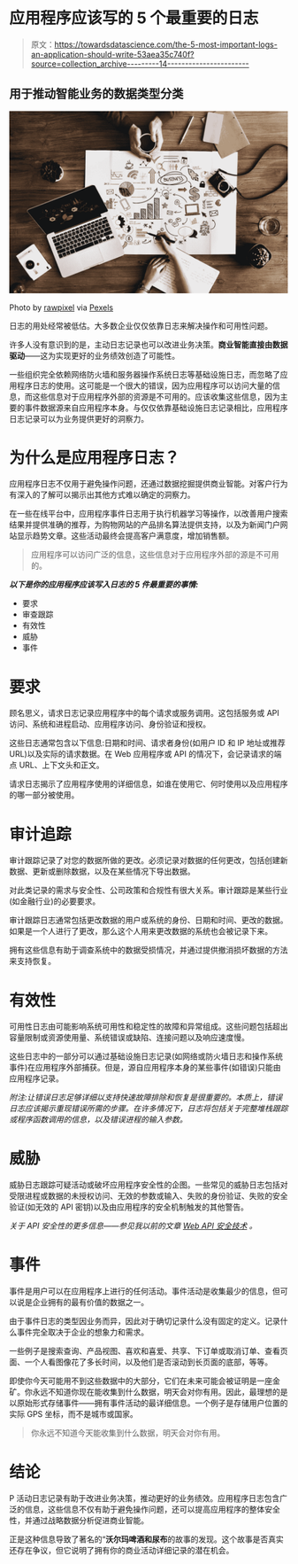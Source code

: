 # 应用程序应该写的 5 个最重要的日志

> 原文：<https://towardsdatascience.com/the-5-most-important-logs-an-application-should-write-53aea35c740f?source=collection_archive---------14----------------------->

## 用于推动智能业务的数据类型分类

![](img/6f1000cc9dbf859b075a9b4036533a79.png)

Photo by [rawpixel](https://www.pexels.com/@rawpixel) via [Pexels](https://www.pexels.com)

日志的用处经常被低估。大多数企业仅仅依靠日志来解决操作和可用性问题。

许多人没有意识到的是，主动日志记录也可以改进业务决策。**商业智能直接由数据驱动**——这为实现更好的业务绩效创造了可能性。

一些组织完全依赖网络防火墙和服务器操作系统日志等基础设施日志，而忽略了应用程序日志的使用。这可能是一个很大的错误，因为应用程序可以访问大量的信息，而这些信息对于应用程序外部的资源是不可用的。应该收集这些信息，因为主要的事件数据源来自应用程序本身。与仅仅依靠基础设施日志记录相比，应用程序日志记录可以为业务提供更好的洞察力。

# 为什么是应用程序日志？

应用程序日志不仅用于避免操作问题，还通过数据挖掘提供商业智能。对客户行为有深入的了解可以揭示出其他方式难以确定的洞察力。

在一些在线平台中，应用程序事件日志用于执行机器学习等操作，以改善用户搜索结果并提供准确的推荐，为购物网站的产品排名算法提供支持，以及为新闻门户网站显示趋势文章。这些活动最终会提高客户满意度，增加销售额。

> 应用程序可以访问广泛的信息，这些信息对于应用程序外部的源是不可用的。

***以下是你的应用程序应该写入日志的 5 件最重要的事情:***

*   要求
*   审查跟踪
*   有效性
*   威胁
*   事件

# 要求

顾名思义，请求日志记录应用程序中的每个请求或服务调用。这包括服务或 API 访问、系统和进程启动、应用程序访问、身份验证和授权。

这些日志通常包含以下信息:日期和时间、请求者身份(如用户 ID 和 IP 地址或推荐 URL)以及实际的请求数据。在 Web 应用程序或 API 的情况下，会记录请求的端点 URL、上下文头和正文。

请求日志揭示了应用程序使用的详细信息，如谁在使用它、何时使用以及应用程序的哪一部分被使用。

# **审计追踪**

审计跟踪记录了对您的数据所做的更改。必须记录对数据的任何更改，包括创建新数据、更新或删除数据，以及在某些情况下导出数据。

对此类记录的需求与安全性、公司政策和合规性有很大关系。审计跟踪是某些行业(如金融行业)的必要要求。

审计跟踪日志通常包括更改数据的用户或系统的身份、日期和时间、更改的数据。如果是一个人进行了更改，那么这个人用来更改数据的系统也会被记录下来。

拥有这些信息有助于调查系统中的数据受损情况，并通过提供撤消损坏数据的方法来支持恢复。

# 有效性

可用性日志由可能影响系统可用性和稳定性的故障和异常组成。这些问题包括超出容量限制或资源使用量、系统错误或缺陷、连接问题以及响应速度慢。

这些日志中的一部分可以通过基础设施日志记录(如网络或防火墙日志和操作系统事件)在应用程序外部捕获。但是，源自应用程序本身的某些事件(如错误)只能由应用程序记录。

*附注:让错误日志足够详细以支持快速故障排除和恢复是很重要的。本质上，错误日志应该揭示重现错误所需的步骤。在许多情况下，日志将包括关于完整堆栈跟踪或程序函数调用的信息，以及错误进程的输入参数。*

# **威胁**

威胁日志跟踪可疑活动或破坏应用程序安全性的企图。一些常见的威胁日志包括对受限进程或数据的未授权访问、无效的参数或输入、失败的身份验证、失败的安全验证(如无效的 API 密钥)以及由应用程序的安全机制触发的其他警告。

*关于 API 安全性的更多信息——参见我以前的文章* [*Web API 安全技术*](https://medium.com/swlh/3-ways-to-secure-your-web-api-for-different-situations-8d5cd4762ab3) *。*

# **事件**

事件是用户可以在应用程序上进行的任何活动。事件活动是收集最少的信息，但可以说是企业拥有的最有价值的数据之一。

由于事件日志的类型因业务而异，因此对于确切记录什么没有固定的定义。记录什么事件完全取决于企业的想象力和需求。

一些例子是搜索查询、产品视图、喜欢和喜爱、共享、下订单或取消订单、查看页面、一个人看图像花了多长时间，以及他们是否滚动到长页面的底部，等等。

即使你今天可能用不到这些数据中的大部分，它们在未来可能会被证明是一座金矿。你永远不知道你现在能收集到什么数据，明天会对你有用。因此，最理想的是以原始形式存储事件——拥有事件活动的最详细信息。一个例子是存储用户位置的实际 GPS 坐标，而不是城市或国家。

> 你永远不知道今天能收集到什么数据，明天会对你有用。

# **结论**

P 活动日志记录有助于改进业务决策，推动更好的业务绩效。应用程序日志包含广泛的信息，这些信息不仅有助于避免操作问题，还可以提高应用程序的整体安全性，并通过战略数据分析促进商业智能。

正是这种信息导致了著名的“**沃尔玛啤酒和尿布**的故事的发现。这个故事是否真实还存在争议，但它说明了拥有你的商业活动详细记录的潜在机会。
